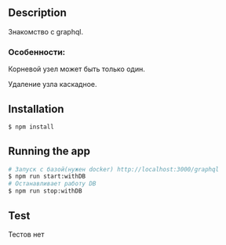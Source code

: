 
## Description

Знакомство с graphql. 

### Особенности:

Корневой узел может быть только один.

Удаление узла каскадное.

## Installation

```bash
$ npm install
```

## Running the app

```bash
# Запуск с базой(нужен docker) http://localhost:3000/graphql 
$ npm run start:withDB
# Останавливает работу DB
$ npm run stop:withDB
```

## Test

Тестов нет
